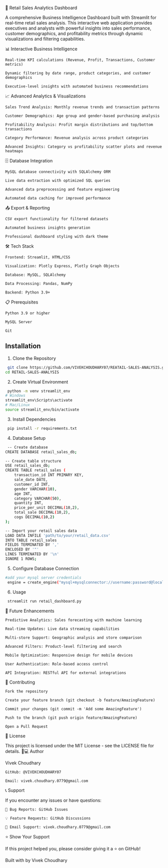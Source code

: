 🏪 Retail Sales Analytics Dashboard

A comprehensive Business Intelligence Dashboard built with Streamlit for real-time retail sales analysis. This interactive web application provides executives and analysts with powerful insights into sales performance, customer demographics, and profitability metrics through dynamic visualizations and filtering capabilities.

📊 Interactive Business Intelligence

    Real-time KPI calculations (Revenue, Profit, Transactions, Customer metrics)

    Dynamic filtering by date range, product categories, and customer demographics

    Executive-level insights with automated business recommendations

📈 Advanced Analytics & Visualizations

    Sales Trend Analysis: Monthly revenue trends and transaction patterns

    Customer Demographics: Age group and gender-based purchasing analysis

    Profitability Analysis: Profit margin distributions and top/bottom transactions

    Category Performance: Revenue analysis across product categories

    Advanced Insights: Category vs profitability scatter plots and revenue heatmaps

🗄️ Database Integration

    MySQL database connectivity with SQLAlchemy ORM

    Live data extraction with optimized SQL queries

    Advanced data preprocessing and feature engineering

    Automated data caching for improved performance

📤 Export & Reporting

    CSV export functionality for filtered datasets

    Automated business insights generation

    Professional dashboard styling with dark theme

🛠️ Tech Stack

    Frontend: Streamlit, HTML/CSS

    Visualization: Plotly Express, Plotly Graph Objects

    Database: MySQL, SQLAlchemy

    Data Processing: Pandas, NumPy

    Backend: Python 3.9+

📋 Prerequisites

    Python 3.9 or higher

    MySQL Server

    Git



## Installation

1. Clone the Repository

```bash
 git clone https://github.com/VIVEKCHOUDHARY07/REATAIL-SALES-ANALYSIS.git
cd RETAIL-SALES-ANALYSIS

```
2. Create Virtual Environment

```bash
 python -m venv streamlit_env
# Windows
streamlit_env\Scripts\activate
# Mac/Linux
source streamlit_env/bin/activate

```
3. Install Dependencies

```bash
 pip install -r requirements.txt

```
4. Database Setup

```bash
 -- Create database
CREATE DATABASE retail_sales_db;

-- Create table structure
USE retail_sales_db;
CREATE TABLE retail_sales (
    transaction_id INT PRIMARY KEY,
    sale_date DATE,
    customer_id INT,
    gender VARCHAR(10),
    age INT,
    category VARCHAR(50),
    quantity INT,
    price_per_unit DECIMAL(10,2),
    total_sale DECIMAL(10,2),
    cogs DECIMAL(10,2)
);

-- Import your retail sales data
LOAD DATA INFILE 'path/to/your/retail_data.csv' 
INTO TABLE retail_sales 
FIELDS TERMINATED BY ',' 
ENCLOSED BY '"' 
LINES TERMINATED BY '\n' 
IGNORE 1 ROWS;


```
5. Configure Database Connection

```bash
#add your mysql server credentials
 engine = create_engine("mysql+mysqlconnector://username:password@localhost/retail_sales_db")

```
6. Usage

```bash
 streamlit run retail_dashboard.py

```
🔮 Future Enhancements

    Predictive Analytics: Sales forecasting with machine learning

    Real-time Updates: Live data streaming capabilities

    Multi-store Support: Geographic analysis and store comparison

    Advanced Filters: Product-level filtering and search

    Mobile Optimization: Responsive design for mobile devices

    User Authentication: Role-based access control

    API Integration: RESTful API for external integrations

🤝 Contributing

    Fork the repository

    Create your feature branch (git checkout -b feature/AmazingFeature)

    Commit your changes (git commit -m 'Add some AmazingFeature')

    Push to the branch (git push origin feature/AmazingFeature)

    Open a Pull Request

📝 License

This project is licensed under the MIT License - see the LICENSE file for details.
👨💻 Author

Vivek Choudhary

    GitHub: @VIVEKCHOUDHARY07

    Email: vivek.choudhary.0779@gmail.com




📞 Support

If you encounter any issues or have questions:

    🐛 Bug Reports: GitHub Issues

    💡 Feature Requests: GitHub Discussions

    📧 Email Support: vivek.choudhary.0779@gmail.com

⭐ Show Your Support

If this project helped you, please consider giving it a ⭐ on GitHub!

Built with by Vivek Choudhary
